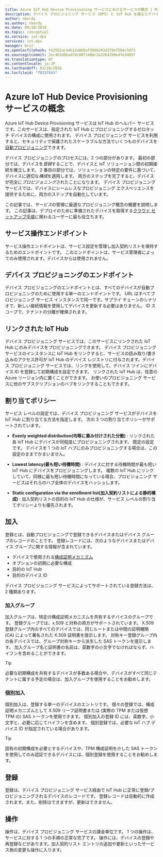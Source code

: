 ```yaml
---
title: Azure IoT Hub Device Provisioning サービスにおけるサービスの概念 | Microsoft Docs
description: デバイス プロビジョニング サービス (DPS) と IoT Hub を備えたデバイスに固有のサービス プロビジョニングの概念を説明します
author: nberdy
ms.author: nberdy
ms.date: 09/18/2019
ms.topic: conceptual
ms.service: iot-dps
services: iot-dps
manager: briz
ms.openlocfilehash: f42502ac4db12a060af5906243d3f8e7584c5df3
ms.sourcegitcommit: 2ec4b3d0bad7dc0071400c2a2264399e4fe34897
ms.translationtype: HT
ms.contentlocale: ja-JP
ms.lasthandoff: 03/28/2020
ms.locfileid: "79237543"
---
```

# <a name="iot-hub-device-provisioning-service-concepts"></a>Azure IoT Hub Device Provisioning サービスの概念

Azure IoT Hub Device Provisioning サービスは IoT Hub のヘルパー サービスです。このサービスは、指定された IoT Hub にプロビジョニングするゼロタッチ デバイスの構成に使用されます。 デバイス プロビジョニング サービスを利用すると、セキュリティで保護されたスケーラブルな方法でいくつものデバイスを[自動プロビジョニング](concepts-auto-provisioning.md)できます。

デバイス プロビジョニングのプロセスには、2 つの部分があります。 最初の部分では、デバイスを*登録*することで、デバイスと IoT ソリューション間の初期接続を確立します。 2 番目の部分では、ソリューションの特定の要件に基づいて、デバイスに適切な*構成*を適用します。 両方のステップを完了すると、デバイスが完全に*プロビジョニング*されたことになります。 デバイス プロビジョニング サービスでは、デバイスにシームレスなプロビジョニング エクスペリエンスを提供するために、両方のステップを自動化しています。

この記事では、*サービス*の管理に最適なプロビジョニング概念の概要を説明します。 この記事は、デプロイのために準備されたデバイスを取得する[クラウド セットアップ手順](about-iot-dps.md#cloud-setup-step)に関わるユーザーに最も役立ちます。

## <a name="service-operations-endpoint"></a>サービス操作エンドポイント

サービス操作エンドポイントは、サービス設定を管理し加入契約リストを保持するためのエンドポイントです。 このエンドポイントは、サービス管理者によってのみ使用されます。デバイスからは使用されません。

## <a name="device-provisioning-endpoint"></a>デバイス プロビジョニングのエンドポイント

デバイス プロビジョニングのエンドポイントとは、すべてのデバイスが自動プロビジョニングのために使用する単一のエンドポイントです。 URL はすべてプロビジョニング サービス インスタンスで同一です。サプライ チェーンのシナリオで、新しい接続情報を使用してデバイスを更新する必要はありません。 ID スコープで、テナントの分離が確保されます。

## <a name="linked-iot-hubs"></a>リンクされた IoT Hub

デバイス プロビジョニング サービスでは、このサービスにリンクされた IoT Hub にのみデバイスをプロビジョニングできます。 デバイス プロビジョニング サービスのインスタンスに IoT Hub をリンクすると、サービスの読み取り/書き込みのアクセス許可が IoT Hub のデバイス レジストリに付与されます。デバイス プロビジョニング サービスでは、リンクを使用して、デバイス ツインにデバイス ID を登録して初期構成を設定できます。 リンクされた IoT Hub は、任意の Azure リージョン内に置くことができます。 お使いのプロビジョニング サービスに他のサブスクリプションのハブをリンクすることもできます。

## <a name="allocation-policy"></a>割り当てポリシー

サービス レベルの設定では、デバイス プロビジョニング サービスがデバイスを IoT Hub に割り当てる方法を指定します。 次の 3 つの割り当てポリシーがサポートされています。

* **Evenly weighted distribution\(均等に重み付けされた分散\)** : リンクされた各 IoT Hub にデバイスが同程度にプロビジョニングされます。 既定の設定です。 デバイスを 1 つの IoT ハブにのみプロビジョニングする場合は、この設定のままでかまいません。

* **Lowest latency\(最も短い待機時間\)** : デバイスに対する待機時間が最も短い IoT Hub にデバイスをプロビジョニングします。 複数の IoT Hub にリンクしていて、同様に最も短い待機時間になっている場合、プロビジョニング サービスはそれらのハブ全体のデバイスをハッシュします。

* **Static configuration via the enrollment list\(加入契約リストによる静的構成\)** : 加入契約リストの目的の IoT Hub の仕様が、サービス レベルの割り当てポリシーよりも優先されます。

## <a name="enrollment"></a>加入

登録とは、自動プロビジョニングで登録できるデバイスまたはデバイス グループのレコードのことです。 登録レコードには、次のようなデバイスまたはデバイス グループに関する情報が含まれています。
- デバイスで使用される[構成証明メカニズム](concepts-security.md#attestation-mechanism)
- オプションの初期に必要な構成
- 目的の IoT Hub
- 目的のデバイス ID

デバイス プロビジョニング サービスによってサポートされている登録方法は、2 種類あります。

### <a name="enrollment-group"></a>加入グループ

加入グループは、特定の構成証明メカニズムを共有するデバイスのグループです。 登録グループでは、x.509 と対称の両方がサポートされています。 X.509 登録グループ内のすべてのデバイスでは、同じルートまたは中間の証明機関 (CA) によって署名された X.509 証明書を提示します。 対称キー登録グループ内の各デバイスでは、グループ対称キーから派生した SAS トークンを提示します。 加入グループ名と証明書の名前は、英数字の小文字でなければならず、ハイフンを含めることができます。

> [!TIP]
> 必要な初期構成を共有するデバイスが多数ある場合や、デバイスがすべて同じテナントに属する予定の場合は、加入グループを使用することをお勧めします。

### <a name="individual-enrollment"></a>個別加入

個別加入は、登録する単一のデバイスのエントリです。 個々の登録では、構成証明メカニズムとして X.509 リーフ証明書または (実際の TPM または仮想 TPM の) SAS トークンを使用できます。 個別加入の登録 ID には、英数字、小文字と、必要に応じてハイフンを含めます。 個別登録では、必要な IoT ハブ デバイス ID が指定されている場合があります。

> [!TIP]
> 固有の初期構成を必要とするデバイスや、TPM 構成証明を介した SAS トークンを使用してのみ認証できるデバイスには、個別登録を使用することをお勧めします。

## <a name="registration"></a>登録

登録は、デバイス プロビジョニング サービス経由で IoT Hub に正常に登録/プロビジョニングされるデバイスのレコードです。 登録レコードは自動的に作成されます。また、削除はできますが、更新はできません。

## <a name="operations"></a>操作

操作は、デバイス プロビジョニング サービスの課金単位です。 1 つの操作は、サービスに対する 1 つの手順の正常な完了です。 操作には、デバイスの登録や再登録などがあります。加入契約リスト エントリの追加や更新といったサービス側の変更も操作に入ります。
